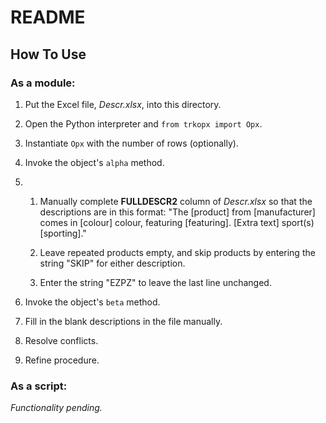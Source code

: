 ﻿# README

## How To Use


### As a module:

1. Put the Excel file, *Descr.xlsx*, into this directory.

2. Open the Python interpreter and `from trkopx import Opx`.

3. Instantiate `Opx` with the number of rows (optionally).

4. Invoke the object's `alpha` method.

5.
    1. Manually complete **FULLDESCR2**  column of *Descr.xlsx* so that the
       descriptions are in this format: "The [product] from [manufacturer]
       comes in [colour] colour, featuring [featuring]. [Extra text] sport(s)
       [sporting]."

    2. Leave repeated products empty, and skip products by entering the
       string "SKIP" for either description.

    3. Enter the string "EZPZ" to leave the last line unchanged.

6. Invoke the object's `beta` method.

7. Fill in the blank descriptions in the file manually.

8. Resolve conflicts.

9. Refine procedure.


### As a script:

*Functionality pending.*
